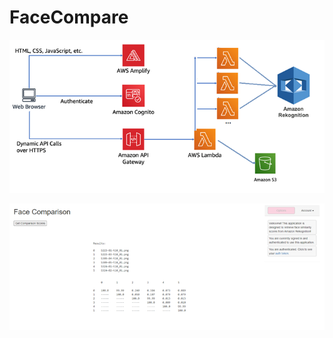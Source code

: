 # FaceCompare

![design](https://github.com/mazzaAnt/FaceCompare/blob/master/Images/design.png)

![frontEnd](https://github.com/mazzaAnt/FaceCompare/blob/master/Images/FrontEnd.png)
